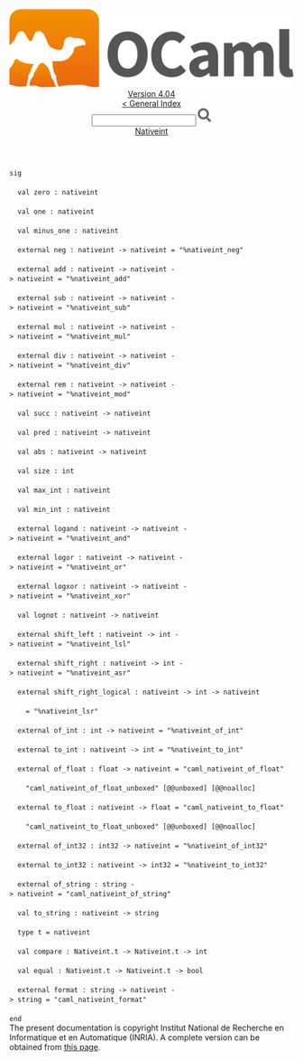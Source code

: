 <!-- ((! set title API !)) ((! set documentation !)) ((! set api !)) ((! set nobreadcrumb !)) -->
<div class="api"><header><nav class="toc brand"><a class="brand" href="https://ocaml.org/"><img src="colour-logo-gray.svg" class="svg" alt="OCaml"></a></nav><nav class="toc"><div class="toc_version"><a href="/docs" id="version-select">Version 4.04</a></div><a href="index.html">&lt; General Index</a><div class="api_search"><input type="text" name="apisearch" id="api_search" oninput="mySearch(false);" onkeypress="this.oninput();" onclick="this.oninput();" onpaste="this.oninput();">
<img src="search_icon.svg" alt="Search" class="svg" onclick="mySearch(false)"></div>
<div id="search_results"></div><div class="toc_title"><a href="Nativeint.html">Nativeint</a></div><ul></ul></nav></header>
<code class="code"><span class="keyword">sig</span><br>
&nbsp;&nbsp;<span class="keyword">val</span>&nbsp;zero&nbsp;:&nbsp;nativeint<br>
&nbsp;&nbsp;<span class="keyword">val</span>&nbsp;one&nbsp;:&nbsp;nativeint<br>
&nbsp;&nbsp;<span class="keyword">val</span>&nbsp;minus_one&nbsp;:&nbsp;nativeint<br>
&nbsp;&nbsp;<span class="keyword">external</span>&nbsp;neg&nbsp;:&nbsp;nativeint&nbsp;<span class="keywordsign">-&gt;</span>&nbsp;nativeint&nbsp;=&nbsp;<span class="string">"%nativeint_neg"</span><br>
&nbsp;&nbsp;<span class="keyword">external</span>&nbsp;add&nbsp;:&nbsp;nativeint&nbsp;<span class="keywordsign">-&gt;</span>&nbsp;nativeint&nbsp;<span class="keywordsign">-&gt;</span>&nbsp;nativeint&nbsp;=&nbsp;<span class="string">"%nativeint_add"</span><br>
&nbsp;&nbsp;<span class="keyword">external</span>&nbsp;sub&nbsp;:&nbsp;nativeint&nbsp;<span class="keywordsign">-&gt;</span>&nbsp;nativeint&nbsp;<span class="keywordsign">-&gt;</span>&nbsp;nativeint&nbsp;=&nbsp;<span class="string">"%nativeint_sub"</span><br>
&nbsp;&nbsp;<span class="keyword">external</span>&nbsp;mul&nbsp;:&nbsp;nativeint&nbsp;<span class="keywordsign">-&gt;</span>&nbsp;nativeint&nbsp;<span class="keywordsign">-&gt;</span>&nbsp;nativeint&nbsp;=&nbsp;<span class="string">"%nativeint_mul"</span><br>
&nbsp;&nbsp;<span class="keyword">external</span>&nbsp;div&nbsp;:&nbsp;nativeint&nbsp;<span class="keywordsign">-&gt;</span>&nbsp;nativeint&nbsp;<span class="keywordsign">-&gt;</span>&nbsp;nativeint&nbsp;=&nbsp;<span class="string">"%nativeint_div"</span><br>
&nbsp;&nbsp;<span class="keyword">external</span>&nbsp;rem&nbsp;:&nbsp;nativeint&nbsp;<span class="keywordsign">-&gt;</span>&nbsp;nativeint&nbsp;<span class="keywordsign">-&gt;</span>&nbsp;nativeint&nbsp;=&nbsp;<span class="string">"%nativeint_mod"</span><br>
&nbsp;&nbsp;<span class="keyword">val</span>&nbsp;succ&nbsp;:&nbsp;nativeint&nbsp;<span class="keywordsign">-&gt;</span>&nbsp;nativeint<br>
&nbsp;&nbsp;<span class="keyword">val</span>&nbsp;pred&nbsp;:&nbsp;nativeint&nbsp;<span class="keywordsign">-&gt;</span>&nbsp;nativeint<br>
&nbsp;&nbsp;<span class="keyword">val</span>&nbsp;abs&nbsp;:&nbsp;nativeint&nbsp;<span class="keywordsign">-&gt;</span>&nbsp;nativeint<br>
&nbsp;&nbsp;<span class="keyword">val</span>&nbsp;size&nbsp;:&nbsp;int<br>
&nbsp;&nbsp;<span class="keyword">val</span>&nbsp;max_int&nbsp;:&nbsp;nativeint<br>
&nbsp;&nbsp;<span class="keyword">val</span>&nbsp;min_int&nbsp;:&nbsp;nativeint<br>
&nbsp;&nbsp;<span class="keyword">external</span>&nbsp;logand&nbsp;:&nbsp;nativeint&nbsp;<span class="keywordsign">-&gt;</span>&nbsp;nativeint&nbsp;<span class="keywordsign">-&gt;</span>&nbsp;nativeint&nbsp;=&nbsp;<span class="string">"%nativeint_and"</span><br>
&nbsp;&nbsp;<span class="keyword">external</span>&nbsp;logor&nbsp;:&nbsp;nativeint&nbsp;<span class="keywordsign">-&gt;</span>&nbsp;nativeint&nbsp;<span class="keywordsign">-&gt;</span>&nbsp;nativeint&nbsp;=&nbsp;<span class="string">"%nativeint_or"</span><br>
&nbsp;&nbsp;<span class="keyword">external</span>&nbsp;logxor&nbsp;:&nbsp;nativeint&nbsp;<span class="keywordsign">-&gt;</span>&nbsp;nativeint&nbsp;<span class="keywordsign">-&gt;</span>&nbsp;nativeint&nbsp;=&nbsp;<span class="string">"%nativeint_xor"</span><br>
&nbsp;&nbsp;<span class="keyword">val</span>&nbsp;lognot&nbsp;:&nbsp;nativeint&nbsp;<span class="keywordsign">-&gt;</span>&nbsp;nativeint<br>
&nbsp;&nbsp;<span class="keyword">external</span>&nbsp;shift_left&nbsp;:&nbsp;nativeint&nbsp;<span class="keywordsign">-&gt;</span>&nbsp;int&nbsp;<span class="keywordsign">-&gt;</span>&nbsp;nativeint&nbsp;=&nbsp;<span class="string">"%nativeint_lsl"</span><br>
&nbsp;&nbsp;<span class="keyword">external</span>&nbsp;shift_right&nbsp;:&nbsp;nativeint&nbsp;<span class="keywordsign">-&gt;</span>&nbsp;int&nbsp;<span class="keywordsign">-&gt;</span>&nbsp;nativeint&nbsp;=&nbsp;<span class="string">"%nativeint_asr"</span><br>
&nbsp;&nbsp;<span class="keyword">external</span>&nbsp;shift_right_logical&nbsp;:&nbsp;nativeint&nbsp;<span class="keywordsign">-&gt;</span>&nbsp;int&nbsp;<span class="keywordsign">-&gt;</span>&nbsp;nativeint<br>
&nbsp;&nbsp;&nbsp;&nbsp;=&nbsp;<span class="string">"%nativeint_lsr"</span><br>
&nbsp;&nbsp;<span class="keyword">external</span>&nbsp;of_int&nbsp;:&nbsp;int&nbsp;<span class="keywordsign">-&gt;</span>&nbsp;nativeint&nbsp;=&nbsp;<span class="string">"%nativeint_of_int"</span><br>
&nbsp;&nbsp;<span class="keyword">external</span>&nbsp;to_int&nbsp;:&nbsp;nativeint&nbsp;<span class="keywordsign">-&gt;</span>&nbsp;int&nbsp;=&nbsp;<span class="string">"%nativeint_to_int"</span><br>
&nbsp;&nbsp;<span class="keyword">external</span>&nbsp;of_float&nbsp;:&nbsp;float&nbsp;<span class="keywordsign">-&gt;</span>&nbsp;nativeint&nbsp;=&nbsp;<span class="string">"caml_nativeint_of_float"</span><br>
&nbsp;&nbsp;&nbsp;&nbsp;<span class="string">"caml_nativeint_of_float_unboxed"</span>&nbsp;[@@unboxed]&nbsp;[@@noalloc]<br>
&nbsp;&nbsp;<span class="keyword">external</span>&nbsp;to_float&nbsp;:&nbsp;nativeint&nbsp;<span class="keywordsign">-&gt;</span>&nbsp;float&nbsp;=&nbsp;<span class="string">"caml_nativeint_to_float"</span><br>
&nbsp;&nbsp;&nbsp;&nbsp;<span class="string">"caml_nativeint_to_float_unboxed"</span>&nbsp;[@@unboxed]&nbsp;[@@noalloc]<br>
&nbsp;&nbsp;<span class="keyword">external</span>&nbsp;of_int32&nbsp;:&nbsp;int32&nbsp;<span class="keywordsign">-&gt;</span>&nbsp;nativeint&nbsp;=&nbsp;<span class="string">"%nativeint_of_int32"</span><br>
&nbsp;&nbsp;<span class="keyword">external</span>&nbsp;to_int32&nbsp;:&nbsp;nativeint&nbsp;<span class="keywordsign">-&gt;</span>&nbsp;int32&nbsp;=&nbsp;<span class="string">"%nativeint_to_int32"</span><br>
&nbsp;&nbsp;<span class="keyword">external</span>&nbsp;of_string&nbsp;:&nbsp;string&nbsp;<span class="keywordsign">-&gt;</span>&nbsp;nativeint&nbsp;=&nbsp;<span class="string">"caml_nativeint_of_string"</span><br>
&nbsp;&nbsp;<span class="keyword">val</span>&nbsp;to_string&nbsp;:&nbsp;nativeint&nbsp;<span class="keywordsign">-&gt;</span>&nbsp;string<br>
&nbsp;&nbsp;<span class="keyword">type</span>&nbsp;t&nbsp;=&nbsp;nativeint<br>
&nbsp;&nbsp;<span class="keyword">val</span>&nbsp;compare&nbsp;:&nbsp;<span class="constructor">Nativeint</span>.t&nbsp;<span class="keywordsign">-&gt;</span>&nbsp;<span class="constructor">Nativeint</span>.t&nbsp;<span class="keywordsign">-&gt;</span>&nbsp;int<br>
&nbsp;&nbsp;<span class="keyword">val</span>&nbsp;equal&nbsp;:&nbsp;<span class="constructor">Nativeint</span>.t&nbsp;<span class="keywordsign">-&gt;</span>&nbsp;<span class="constructor">Nativeint</span>.t&nbsp;<span class="keywordsign">-&gt;</span>&nbsp;bool<br>
&nbsp;&nbsp;<span class="keyword">external</span>&nbsp;format&nbsp;:&nbsp;string&nbsp;<span class="keywordsign">-&gt;</span>&nbsp;nativeint&nbsp;<span class="keywordsign">-&gt;</span>&nbsp;string&nbsp;=&nbsp;<span class="string">"caml_nativeint_format"</span><br>
<span class="keyword">end</span></code><div class="copyright">The present documentation is copyright Institut National de Recherche en Informatique et en Automatique (INRIA). A complete version can be obtained from <a href="http://caml.inria.fr/pub/docs/manual-ocaml/">this page</a>.</div></div>